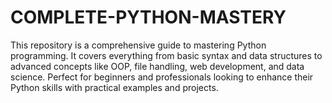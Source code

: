 # COMPLETE-PYTHON-MASTERY
This repository is a comprehensive guide to mastering Python programming. It covers everything from basic syntax and data structures to advanced concepts like OOP, file handling, web development, and data science. Perfect for beginners and professionals looking to enhance their Python skills with practical examples and projects.
